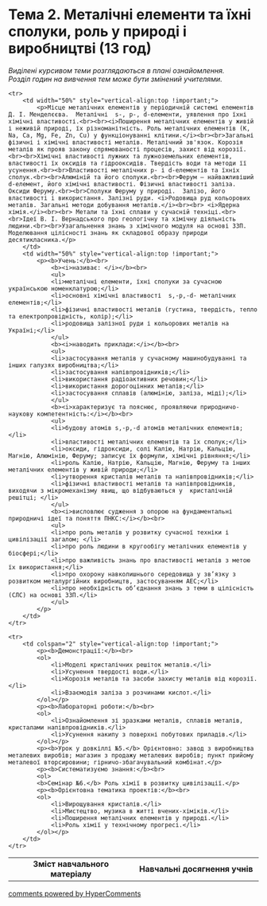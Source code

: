 <div id="hypercomments_widget" class="js-hypercomments-widget invisible"></div>

# Тема 2. Металічні елементи та їхні сполуки, роль у природі і виробництві (13 год)


<p><i>Виділені курсивом теми розглядаються в плані ознайомлення.<br>Розділ годин на вивчення тем може бути змінений учителями.</i></p>

<table>
	<tr>
		<td width="50%" align="center"><b>Зміст навчального матеріалу</b></td>
		<td width="50%" align="center"><b>Навчальні досягнення учнів</b></td>
	</tr>

	<tr>
		<td width="50%" style="vertical-align:top !important;">
			<p>Місце металічних елементів у періодичній системі елементів Д. І. Менделєєва.  Металічні  s-, p-, d-елементи, уявлення про їхні хімічні властивості.<br><br><i>Поширення металічних елементів у живій і неживій природі, їх різноманітність. Роль металічних елементів (К, Na, Ca, Mg, Fe, Zn, Cu) у функціонуванні клітини.</i><br><br>Загальні фізичні і хімічні властивості металів. Металічний зв'язок. Корозія металів як прояв закону спрямованості процесів, захист від корозії.<br><br>Хімічні властивості лужних та лужноземельних елементів, властивості їх оксидів та гідрооксидів. Твердість води та методи її усунення.<br><br>Властивості металічних p- і d-елементів та їхніх сполук.<br><br>Алюміній та його сполуки.<br><br>Ферум – найважливіший d-елемент, його хімічні властивості. Фізичні властивості заліза. Оксиди Феруму.<br><br>Сполуки Феруму у природі.  Залізо, його властивості і використання. Залізні руди. <i>Родовища руд кольорових металів. Загальні методи добування металів.</i><br><br> <i>Ядерна хімія.</i><br><br> Метали та їхні сплави у сучасній техніці.<br><br>Ідеї В. І. Вернадського про геологічну та хімічну діяльність людини.<br><br>Узагальнення знань з хімічного модуля на основі ЗЗП. Моделювання цілісності знань як складової образу природи десятикласника.</p>
		</td>
		<td width="50%" style="vertical-align:top !important;">
			<p><b>Учень:</b><br>
				<b><i>називає: </i></b><br>
				<ul>
				<li>металічні елементи, їхні сполуки за сучасною українською номенклатурою;</li>
				<li>основні хімічні властивості  s,-p,-d- металічних елементів;</li>
				<li>фізичні властивості металів (густина, твердість, тепло та електропровідність, колір);</li>
				<li>родовища залізної руди і кольорових металів на Україні;</li>
				</ul>
				<b><i>наводить приклади:</i></b><br>
				<ul>
				<li>застосування металів у сучасному машинобудуванні та інших галузях виробництва;</li>
				<li>застосування напівпровідників;</li>
				<li>використання радіоактивних речовин;</li>
				<li>використання дорогоцінних металів;</li>
				<li>застосування сплавів (алюмінію, заліза, міді);</li>
				</ul>
				<b><i>характеризує та пояснює, проявляючи природничо-наукову компетентність:</i></b><br>
				<ul>
				<li>будову атомів s,-p,-d атомів металічних елементів; </li>
				<li>властивості металічних елементів та їх сполук;</li>
				<li>оксиди, гідроксиди, солі Калію, Натрію, Кальцію, Магнію, Алюмінію, Феруму; записує їх формули, хімічні рівняння;</li>
				<li>роль Калію, Натрію, Кальцію, Магнію, Феруму та інших металічних елементів у живій природи;</li>
				<li>утворення кристалів металів та напівпровідників;</li>
				<li>фізичні властивості металів та напівпровідників, виходячи з мікромеханізму явищ, що відбуваються у  кристалічній решітці; </li>
				</ul>
				<b><i>висловлює судження з опорою на фундаментальні природничі ідеї та поняття ПНКС:</i></b><br>
				<ul>
				<li>про роль металів у розвитку сучасної техніки і цивілізації загалом; </li>
				<li>про роль людини в кругообігу металічних елементів у біосфері;</li>
				<li>про важливість знань про властивості металів з метою їх використання;</li>
				<li>про охорону навколишнього середовища у зв’язку з розвитком металургійних виробництв, застосуванням АЕС;</li>
				<li>про необхідність об’єднання знань з теми в цілісність (СЛС) на основі ЗЗП.</li>
				</ul>
			</p>
		</td>
	</tr>

	<tr>
		<td colspan="2" style="vertical-align:top !important;">
			<p><b>Демонстрації:</b><br>
			<ol>
				<li>Моделі кристалічних решіток металів.</li>
				<li>Усунення твердості води.</li>
				<li>Корозія металів та засоби захисту металів від корозії.</li>
				<li>Взаємодія заліза з розчинами кислот.</li>
			</ol></p>
			<p><b>Лабораторні роботи:</b><br>
			<ol>
				<li>Ознайомлення зі зразками металів, сплавів металів, кристалами напівпровідників.</li>
				<li>Усунення накипу з поверхні побутових приладів.</li>
			</ol></p>
			<p><b>Урок у довкіллі №5.</b> Орієнтовно: завод з виробництва металевих виробів; магазин з продажу металевих виробів; пункт прийому металевої вторсировини; гірничо-збагачувальний комбінат.</p>
			<p><b>Систематизуємо знання:</b><br>
			<ol>
			<b>Семінар №6.</b> Роль хімії в розвитку цивілізації.</p>
			<p><b>Орієнтовна тематика проектів:</b><br>
			<ol>
				<li>Вирощування кристалів.</li>
				<li>Мистецтво, музика в житті вчених-хіміків.</li>
				<li>Поширення металічних елементів у природі.</li>
				<li>Роль хімії у технічному прогресі.</li>
			</ol></p>
		</td>
	</tr>
</table>

<div class="js-hypercomments-container">
<a href="http://hypercomments.com" class="hc-link" title="comments widget">comments powered by HyperComments</a>
</div>